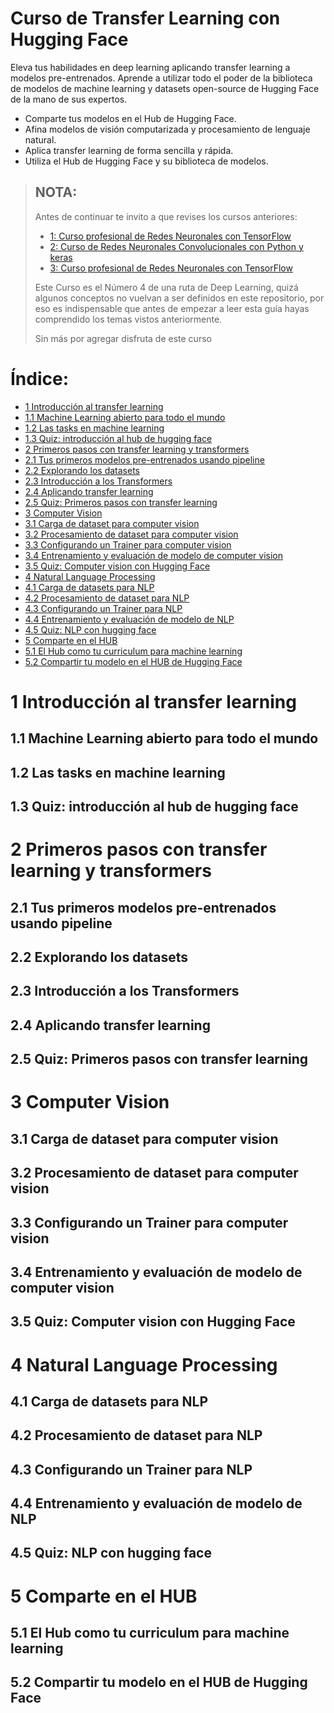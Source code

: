 # Curso de Transfer Learning con Hugging Face

Eleva tus habilidades en deep learning aplicando transfer learning a modelos pre-entrenados. Aprende a utilizar todo el poder de la biblioteca de modelos de machine learning y datasets open-source de Hugging Face de la mano de sus expertos.

- Comparte tus modelos en el Hub de Hugging Face.
- Afina modelos de visión computarizada y procesamiento de lenguaje natural.
- Aplica transfer learning de forma sencilla y rápida.
- Utiliza el Hub de Hugging Face y su biblioteca de modelos.

> ## NOTA:
> Antes de continuar te invito a que revises los cursos anteriores:
> - [1: Curso profesional de Redes Neuronales con TensorFlow](https://github.com/ichcanziho/Deep_Learnining_Platzi/tree/master/1%20Curso%20de%20fundamentos%20de%20redes%20neuronales)
> - [2: Curso de Redes Neuronales Convolucionales con Python y keras](https://github.com/ichcanziho/Deep_Learnining_Platzi/tree/master/2%20Curso%20de%20Redes%20Neuronales%20Convolucionales)
> - [3: Curso profesional de Redes Neuronales con TensorFlow](https://github.com/ichcanziho/Deep_Learnining_Platzi/tree/master/2%20Curso%20de%20Redes%20Neuronales%20Convolucionales)
>
> Este Curso es el Número 4 de una ruta de Deep Learning, quizá algunos conceptos no vuelvan a ser definidos en este repositorio,
> por eso es indispensable que antes de empezar a leer esta guía hayas comprendido los temas vistos anteriormente.
> 
> Sin más por agregar disfruta de este curso


# Índice:

- [1 Introducción al transfer learning](#1-introducción-al-transfer-learning)
- [1.1 Machine Learning abierto para todo el mundo](#11-machine-learning-abierto-para-todo-el-mundo)
- [1.2 Las tasks en machine learning](#12-las-tasks-en-machine-learning)
- [1.3 Quiz: introducción al hub de hugging face](#13-quiz--introducción-al-hub-de-hugging-face)
- [2 Primeros pasos con transfer learning y transformers](#2-primeros-pasos-con-transfer-learning-y-transformers)
- [2.1 Tus primeros modelos pre-entrenados usando pipeline](#21-tus-primeros-modelos-pre-entrenados-usando-pipeline)
- [2.2 Explorando los datasets](#22-explorando-los-datasets)
- [2.3 Introducción a los Transformers](#23-introducción-a-los-transformers)
- [2.4 Aplicando transfer learning](#24-aplicando-transfer-learning)
- [2.5 Quiz: Primeros pasos con transfer learning](#25-quiz--primeros-pasos-con-transfer-learning)
- [3 Computer Vision](#3-computer-vision)
- [3.1 Carga de dataset para computer vision](#31-carga-de-dataset-para-computer-vision)
- [3.2 Procesamiento de dataset para computer vision](#32-procesamiento-de-dataset-para-computer-vision)
- [3.3 Configurando un Trainer para computer vision](#33-configurando-un-trainer-para-computer-vision)
- [3.4 Entrenamiento y evaluación de modelo de computer vision](#34-entrenamiento-y-evaluación-de-modelo-de-computer-vision)
- [3.5 Quiz: Computer vision con Hugging Face](#35-quiz--computer-vision-con-hugging-face)
- [4 Natural Language Processing](#4-natural-language-processing)
- [4.1 Carga de datasets para NLP](#41-carga-de-datasets-para-nlp)
- [4.2 Procesamiento de dataset para NLP](#42-procesamiento-de-dataset-para-nlp)
- [4.3 Configurando un Trainer para NLP](#43-configurando-un-trainer-para-nlp)
- [4.4 Entrenamiento y evaluación de modelo de NLP](#44-entrenamiento-y-evaluación-de-modelo-de-nlp)
- [4.5 Quiz: NLP con hugging face](#45-quiz--nlp-con-hugging-face)
- [5 Comparte en el HUB](#5-comparte-en-el-hub)
- [5.1 El Hub como tu curriculum para machine learning](#51-el-hub-como-tu-curriculum-para-machine-learning)
- [5.2 Compartir tu modelo en el HUB de Hugging Face](#52-compartir-tu-modelo-en-el-hub-de-hugging-face)

# 1 Introducción al transfer learning

## 1.1 Machine Learning abierto para todo el mundo

## 1.2 Las tasks en machine learning

## 1.3 Quiz: introducción al hub de hugging face

# 2 Primeros pasos con transfer learning y transformers

## 2.1 Tus primeros modelos pre-entrenados usando pipeline

## 2.2 Explorando los datasets

## 2.3 Introducción a los Transformers

## 2.4 Aplicando transfer learning

## 2.5 Quiz: Primeros pasos con transfer learning

# 3 Computer Vision

## 3.1 Carga de dataset para computer vision

## 3.2 Procesamiento de dataset para computer vision

## 3.3 Configurando un Trainer para computer vision

## 3.4 Entrenamiento y evaluación de modelo de computer vision

## 3.5 Quiz: Computer vision con Hugging Face

# 4 Natural Language Processing

## 4.1 Carga de datasets para NLP

## 4.2 Procesamiento de dataset para NLP

## 4.3 Configurando un Trainer para NLP

## 4.4 Entrenamiento y evaluación de modelo de NLP

## 4.5 Quiz: NLP con hugging face

# 5 Comparte en el HUB

## 5.1 El Hub como tu curriculum para machine learning

## 5.2 Compartir tu modelo en el HUB de Hugging Face